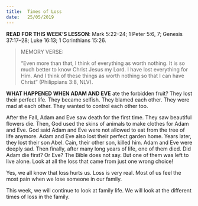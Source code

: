 ```yaml
---
title:  Times of Loss
date:   25/05/2019
---
```


**READ FOR THIS WEEK’S LESSON**: Mark 5:22–24; 1 Peter 5:6, 7; Genesis 37:17–28; Luke 16:13; 1 Corinthians 15:26.

><p>MEMORY VERSE:</p>
> “Even more than that, I think of everything as worth nothing. It is so much better to know Christ Jesus my Lord. I have lost everything for Him. And I think of these things as worth nothing so that I can have Christ” (Philippians 3:8, NLV).

**WHAT HAPPENED WHEN ADAM AND EVE** ate the forbidden fruit? They lost their perfect life. They became selfish. They blamed each other. They were mad at each other. They wanted to control each other too.

After the Fall, Adam and Eve saw death for the first time. They saw beautiful flowers die. Then, God used the skins of animals to make clothes for Adam and Eve. God said Adam and Eve were not allowed to eat from the tree of life anymore. Adam and Eve also lost their perfect garden home. Years later, they lost their son Abel. Cain, their other son, killed him. Adam and Eve were deeply sad. Then finally, after many long years of life, one of them died. Did Adam die first? Or Eve? The Bible does not say. But one of them was left to live alone. Look at all the loss that came from just one wrong choice!

Yes, we all know that loss hurts us. Loss is very real. Most of us feel the most pain when we lose someone in our family. 

This week, we will continue to look at family life. We will look at the different times of loss in the family. 